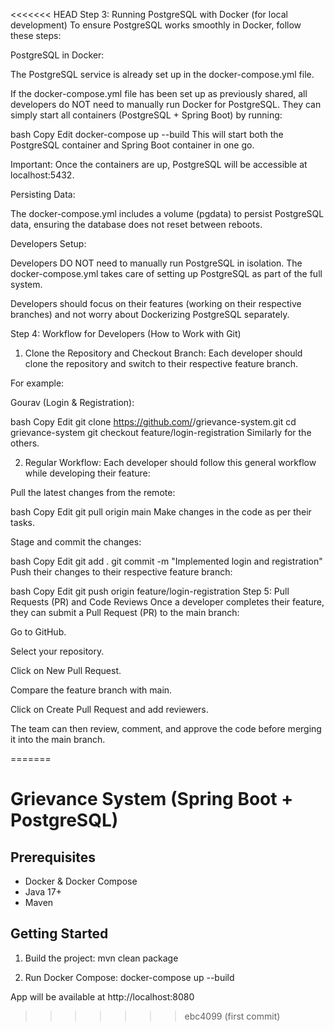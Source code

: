 <<<<<<< HEAD
Step 3: Running PostgreSQL with Docker (for local development)
To ensure PostgreSQL works smoothly in Docker, follow these steps:

PostgreSQL in Docker:

The PostgreSQL service is already set up in the docker-compose.yml file.

If the docker-compose.yml file has been set up as previously shared, all developers do NOT need to manually run Docker for PostgreSQL. They can simply start all containers (PostgreSQL + Spring Boot) by running:

bash
Copy
Edit
docker-compose up --build
This will start both the PostgreSQL container and Spring Boot container in one go.

Important: Once the containers are up, PostgreSQL will be accessible at localhost:5432.

Persisting Data:

The docker-compose.yml includes a volume (pgdata) to persist PostgreSQL data, ensuring the database does not reset between reboots.

Developers Setup:

Developers DO NOT need to manually run PostgreSQL in isolation. The docker-compose.yml takes care of setting up PostgreSQL as part of the full system.

Developers should focus on their features (working on their respective branches) and not worry about Dockerizing PostgreSQL separately.

Step 4: Workflow for Developers (How to Work with Git)
1. Clone the Repository and Checkout Branch:
Each developer should clone the repository and switch to their respective feature branch.

For example:

Gourav (Login & Registration):

bash
Copy
Edit
git clone https://github.com/<your-username>/grievance-system.git
cd grievance-system
git checkout feature/login-registration
Similarly for the others.

2. Regular Workflow:
Each developer should follow this general workflow while developing their feature:

Pull the latest changes from the remote:

bash
Copy
Edit
git pull origin main
Make changes in the code as per their tasks.

Stage and commit the changes:

bash
Copy
Edit
git add .
git commit -m "Implemented login and registration"
Push their changes to their respective feature branch:

bash
Copy
Edit
git push origin feature/login-registration
Step 5: Pull Requests (PR) and Code Reviews
Once a developer completes their feature, they can submit a Pull Request (PR) to the main branch:

Go to GitHub.

Select your repository.

Click on New Pull Request.

Compare the feature branch with main.

Click on Create Pull Request and add reviewers.

The team can then review, comment, and approve the code before merging it into the main branch.

=======
# Grievance System (Spring Boot + PostgreSQL)

## Prerequisites
- Docker & Docker Compose
- Java 17+
- Maven

## Getting Started

1. Build the project:
   mvn clean package

2. Run Docker Compose:
   docker-compose up --build

App will be available at http://localhost:8080
>>>>>>> ebc4099 (first commit)
